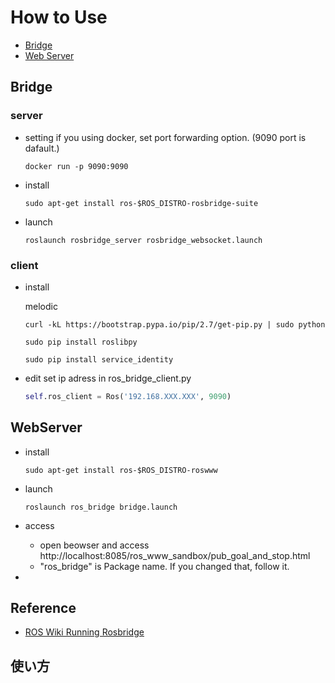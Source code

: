 # How to Use

- [Bridge](#Bridge)
- [Web Server](#WebServer)

## Bridge

### server
- setting
  if you using docker, set port forwarding option.
  (9090 port is dafault.)
  ```
  docker run -p 9090:9090
  ```

- install

  ```
  sudo apt-get install ros-$ROS_DISTRO-rosbridge-suite
  ```

- launch 

  ```
  roslaunch rosbridge_server rosbridge_websocket.launch
  ```

### client
- install

  melodic
  ```
  curl -kL https://bootstrap.pypa.io/pip/2.7/get-pip.py | sudo python
  ```
  ```
  sudo pip install roslibpy
  ```

  ```
  sudo pip install service_identity
  ```

- edit 
  set ip adress in ros_bridge_client.py
  ```python 
  self.ros_client = Ros('192.168.XXX.XXX', 9090)
  ```



## WebServer

- install
  ```
  sudo apt-get install ros-$ROS_DISTRO-roswww
  ```
- launch
  ```
  roslaunch ros_bridge bridge.launch
  ```
- access 
  - open beowser and access http://localhost:8085/ros_www_sandbox/pub_goal_and_stop.html
  - "ros_bridge" is Package name. If you changed that, follow it.



- 

## Reference

- [ROS Wiki Running Rosbridge](http://wiki.ros.org/rosbridge_suite/Tutorials/RunningRosbridge)


## 使い方
